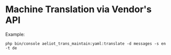 Machine Translation via Vendor's API
===================================

Example:

```shell
php bin/console aeliot_trans_maintain:yaml:translate -d messages -s en -t de
```
